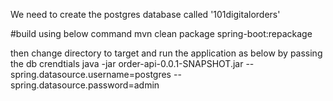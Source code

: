 We need to create the postgres database called '101digitalorders'

#build using below command
   mvn clean package spring-boot:repackage

then change directory to target and run the application as below by passing the db crendtials
   java -jar order-api-0.0.1-SNAPSHOT.jar --spring.datasource.username=postgres --spring.datasource.password=admin
